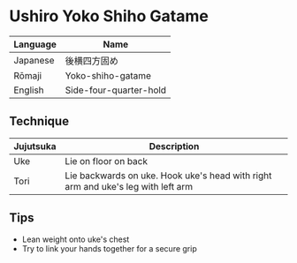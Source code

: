 <!--- reverse side four quarters ground hold -->
# Ushiro Yoko Shiho Gatame

Language | Name
-|-
Japanese | 後横四方固め
Rōmaji | Yoko-shiho-gatame
English | Side-four-quarter-hold

## Technique
Jujutsuka | Description
-|-
Uke | Lie on floor on back
Tori | Lie backwards on uke. Hook uke's head with right arm and uke's leg with left arm

## Tips
* Lean weight onto uke's chest
* Try to link your hands together for a secure grip
